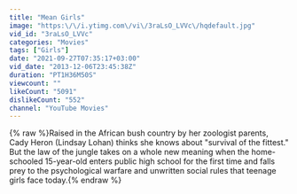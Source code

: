 ```yaml
---
title: "Mean Girls"
image: "https:\/\/i.ytimg.com\/vi\/3raLsO_LVVc\/hqdefault.jpg"
vid_id: "3raLsO_LVVc"
categories: "Movies"
tags: ["Girls"]
date: "2021-09-27T07:35:17+03:00"
vid_date: "2013-12-06T23:45:38Z"
duration: "PT1H36M50S"
viewcount: ""
likeCount: "5091"
dislikeCount: "552"
channel: "YouTube Movies"
---
```

{% raw %}Raised in the African bush country by her zoologist parents, Cady Heron (Lindsay Lohan) thinks she knows about &quot;survival of the fittest.&quot; But the law of the jungle takes on a whole new meaning when the home-schooled 15-year-old enters public high school for the first time and falls prey to the psychological warfare and unwritten social rules that teenage girls face today.{% endraw %}
